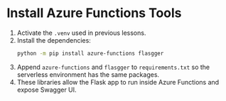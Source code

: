 # Install Azure Functions Tools

1. Activate the `.venv` used in previous lessons.
2. Install the dependencies:
   ```bash
   python -m pip install azure-functions flasgger
   ```
3. Append `azure-functions` and `flasgger` to `requirements.txt` so the
   serverless environment has the same packages.
4. These libraries allow the Flask app to run inside Azure Functions and expose
   Swagger UI.
